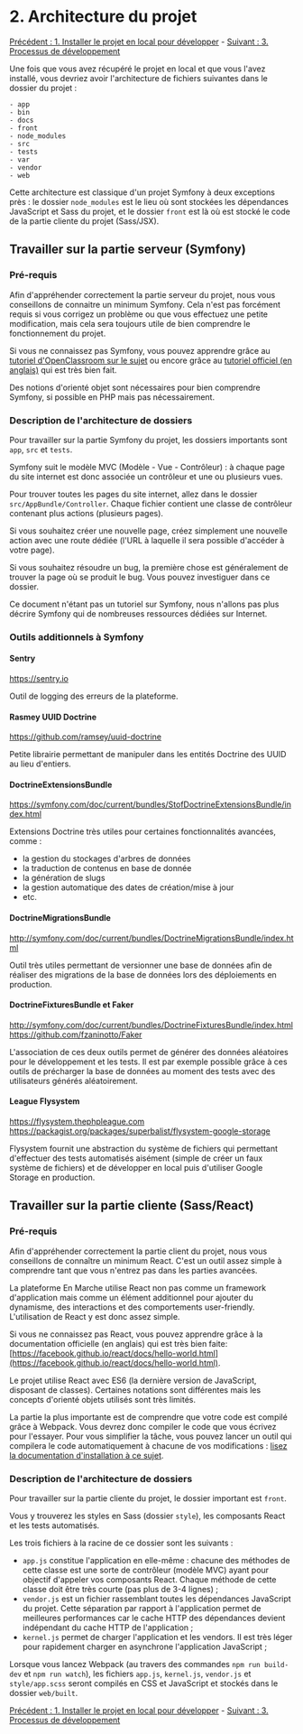 # 2. Architecture du projet

[Précédent : 1. Installer le projet en local pour développer](1-Installer-le-projet-en-local.md) -
[Suivant : 3. Processus de développement](3-Processus-de-développement.md)

Une fois que vous avez récupéré le projet en local et que vous l'avez installé, vous devriez avoir
l'architecture de fichiers suivantes dans le dossier du projet :

```
- app
- bin
- docs
- front
- node_modules
- src
- tests
- var
- vendor
- web
```

Cette architecture est classique d'un projet Symfony à deux exceptions près : le dossier `node_modules` est le lieu
où sont stockées les dépendances JavaScript et Sass du projet, et le dossier `front` est là où est stocké le code de
la partie cliente du projet (Sass/JSX).


## Travailler sur la partie serveur (Symfony)

### Pré-requis

Afin d'appréhender correctement la partie serveur du projet, nous vous conseillons de connaitre un minimum Symfony.
Cela n'est pas forcément requis si vous corrigez un problème ou que vous effectuez une petite modification, mais cela
sera toujours utile de bien comprendre le fonctionnement du projet.

Si vous ne connaissez pas Symfony, vous pouvez apprendre grâce au
[tutoriel d'OpenClassroom sur le sujet](https://openclassrooms.com/courses/developpez-votre-site-web-avec-le-framework-symfony)
ou encore grâce au [tutoriel officiel (en anglais)](http://symfony.com/doc/current/index.html) qui est très bien fait.

Des notions d'orienté objet sont nécessaires pour bien comprendre Symfony, si possible en PHP mais pas nécessairement.

### Description de l'architecture de dossiers

Pour travailler sur la partie Symfony du projet, les dossiers importants sont `app`, `src` et `tests`.

Symfony suit le modèle MVC (Modèle - Vue - Contrôleur) : à chaque page du site internet est donc associée un contrôleur
et une ou plusieurs vues.

Pour trouver toutes les pages du site internet, allez dans le dossier `src/AppBundle/Controller`. Chaque fichier contient
une classe de contrôleur contenant plus actions (plusieurs pages).

Si vous souhaitez créer une nouvelle page, créez simplement une nouvelle action avec une route dédiée (l'URL à laquelle
il sera possible d'accéder à votre page).

Si vous souhaitez résoudre un bug, la première chose est généralement de trouver la page où se produit le bug. Vous pouvez
investiguer dans ce dossier.

Ce document n'étant pas un tutoriel sur Symfony, nous n'allons pas plus décrire Symfony qui de nombreuses ressources dédiées
sur Internet.

### Outils additionnels à Symfony

#### Sentry

https://sentry.io

Outil de logging des erreurs de la plateforme.

#### Rasmey UUID Doctrine

https://github.com/ramsey/uuid-doctrine

Petite librairie permettant de manipuler dans les entités Doctrine des UUID au lieu d'entiers.

#### DoctrineExtensionsBundle

https://symfony.com/doc/current/bundles/StofDoctrineExtensionsBundle/index.html

Extensions Doctrine très utiles pour certaines fonctionnalités avancées, comme :

- la gestion du stockages d'arbres de données
- la traduction de contenus en base de donnée
- la génération de slugs
- la gestion automatique des dates de création/mise à jour
- etc.

#### DoctrineMigrationsBundle

http://symfony.com/doc/current/bundles/DoctrineMigrationsBundle/index.html

Outil très utiles permettant de versionner une base de données afin de réaliser des migrations de la base de données
lors des déploiements en production.

#### DoctrineFixturesBundle et Faker

http://symfony.com/doc/current/bundles/DoctrineFixturesBundle/index.html
https://github.com/fzaninotto/Faker

L'association de ces deux outils permet de générer des données aléatoires pour le développement et les tests.
Il est par exemple possible grâce à ces outils de précharger la base de données au moment des tests avec des utilisateurs
générés aléatoirement.

#### League Flysystem

https://flysystem.thephpleague.com
https://packagist.org/packages/superbalist/flysystem-google-storage

Flysystem fournit une abstraction du système de fichiers qui permettant d'effectuer des tests automatisés
aisément (simple de créer un faux système de fichiers) et de développer en local puis d'utiliser Google Storage en
production.


## Travailler sur la partie cliente (Sass/React)

### Pré-requis

Afin d'appréhender correctement la partie client du projet, nous vous conseillons de connaître un minimum React.
C'est un outil assez simple à comprendre tant que vous n'entrez pas dans les parties avancées.

La plateforme En Marche utilise React non pas comme un framework d'application mais comme un élément additionnel
pour ajouter du dynamisme, des interactions et des comportements user-friendly. L'utilisation de React y est donc assez
simple.

Si vous ne connaissez pas React, vous pouvez apprendre grâce à la documentation officielle (en anglais) qui est très bien faite:
[https://facebook.github.io/react/docs/hello-world.html](https://facebook.github.io/react/docs/hello-world.html).

Le projet utilise React avec ES6 (la dernière version de JavaScript, disposant de classes). Certaines notations sont
différentes mais les concepts d'orienté objets utilisés sont très limités.

La partie la plus importante est de comprendre que votre code est compilé grâce à Webpack. Vous devrez donc compiler le
code que vous écrivez pour l'essayer. Pour vous simplifier la tâche, vous pouvez lancer un outil qui compilera le code
automatiquement à chacune de vos modifications :
[lisez la documentation d'installation à ce sujet](https://github.com/EnMarche/en-marche.fr/blob/master/docs/1.%20Installer%20le%20projet%20en%20local.md#e-compilation-continuelle-du-css-et-du-javascript).

### Description de l'architecture de dossiers

Pour travailler sur la partie cliente du projet, le dossier important est `front`.

Vous y trouverez les styles en Sass (dossier `style`), les composants React et les tests automatisés.

Les trois fichiers à la racine de ce dossier sont les suivants :

- `app.js` constitue l'application en elle-même : chacune des méthodes de cette classe est une sorte de contrôleur
  (modèle MVC) ayant pour objectif d'appeler vos composants React. Chaque méthode de cette classe doit être très courte
  (pas plus de 3-4 lignes) ;
- `vendor.js` est un fichier rassemblant toutes les dépendances JavaScript du projet. Cette séparation par rapport à
  l'application permet de meilleures performances car le cache HTTP des dépendances devient indépendant du cache HTTP de
  l'application ;
- `kernel.js` permet de charger l'application et les vendors. Il est très léger pour rapidement charger en asynchrone
  l'application JavaScript ;
  
Lorsque vous lancez Webpack (au travers des commandes `npm run build-dev` et `npm run watch`), les fichiers `app.js`,
`kernel.js`, `vendor.js` et `style/app.scss` seront compilés en CSS et JavaScript et stockés dans le dossier `web/built`.

[Précédent : 1. Installer le projet en local pour développer](1-Installer-le-projet-en-local.md) -
[Suivant : 3. Processus de développement](3-Processus-de-développement.md)
